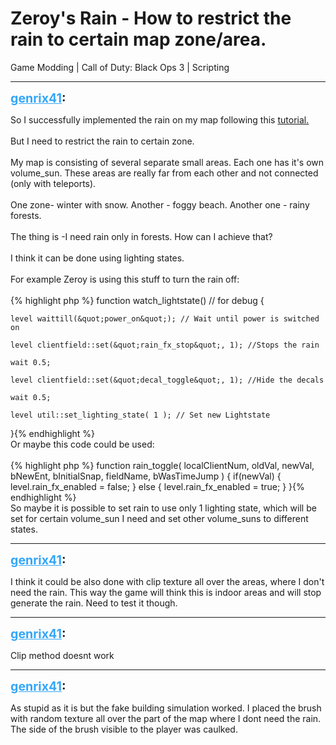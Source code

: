 # Zeroy's Rain - How to restrict the rain to certain map zone/area.
Game Modding | Call of Duty: Black Ops 3 | Scripting

---
<strong style="font-size: 1.4em;"><span style="text-decoration: underline;text-decoration-color: #34a7f9;"><span style="color:#34a7f9;">genrix41</span></span>:</strong>

<p>So I successfully implemented the rain on my map following this <a href="https://wiki.zeroy.com/index.php?title=Call_of_Duty_bo3:_Modding">tutorial.</a><br /><br />But I need to restrict the rain to certain zone.<br /><br />My map is consisting of several separate small areas. Each one has it&#39;s own volume_sun. These areas are really far from each other and not connected (only with teleports).<br /><br />One zone- winter with snow. Another - foggy beach. Another one - rainy forests.<br /><br />The thing is -I need rain only in forests. How can I achieve that?<br /><br />I think it can be done using lighting states.<br /><br />For example Zeroy is using this stuff to turn the rain off:<br /><br />{% highlight php %}
function watch_lightstate() // for debug
{

    level waittill(&quot;power_on&quot;); // Wait until power is switched on

    level clientfield::set(&quot;rain_fx_stop&quot;, 1); //Stops the rain
  
    wait 0.5;

    level clientfield::set(&quot;decal_toggle&quot;, 1); //Hide the decals

    wait 0.5;

    level util::set_lighting_state( 1 ); // Set new Lightstate
}{% endhighlight %}
<br />Or maybe this code could be used:<br /><br />{% highlight php %}
function rain_toggle( localClientNum, oldVal, newVal, bNewEnt, bInitialSnap, fieldName, bWasTimeJump )
{
    if(newVal)
    {
        level.rain_fx_enabled = false;
    } else {
        level.rain_fx_enabled = true;
    }
}{% endhighlight %}
<br />So maybe it is possible to set rain to use only 1 lighting state, which will be set for certain volume_sun I need and set other volume_suns to different states.</p>

---
<strong style="font-size: 1.4em;"><span style="text-decoration: underline;text-decoration-color: #34a7f9;"><span style="color:#34a7f9;">genrix41</span></span>:</strong>

<p>I think it could be also done with clip texture all over the areas, where I don&#39;t need the rain. This way the game will think this is indoor areas and will stop generate the rain. Need to test it though.</p>

---
<strong style="font-size: 1.4em;"><span style="text-decoration: underline;text-decoration-color: #34a7f9;"><span style="color:#34a7f9;">genrix41</span></span>:</strong>

<p>Clip method doesnt work</p>

---
<strong style="font-size: 1.4em;"><span style="text-decoration: underline;text-decoration-color: #34a7f9;"><span style="color:#34a7f9;">genrix41</span></span>:</strong>

<p>As stupid as it is but the fake building simulation worked. I placed the brush with random texture all over the part of the map where I dont need the rain. The side of the brush visible to the player was caulked.</p>
